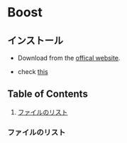 # Boost
## インストール
* Download from the [offical website](http://www.boost.org/).

* check [this](https://chomado.com/programming/c-plus-plus/cpp-boost-install-on-mac/)


## Table of Contents
1. [ファイルのリスト](#ファイルのリスト)


### ファイルのリスト

